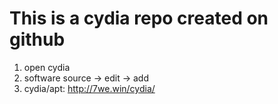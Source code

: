 # This is a cydia repo created on github

1. open cydia
2. software source -> edit -> add
3. cydia/apt: http://7we.win/cydia/

